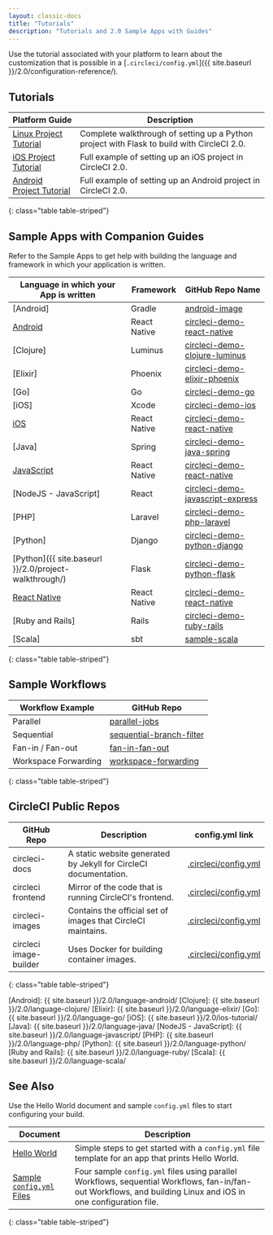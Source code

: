 ```yaml
---
layout: classic-docs
title: "Tutorials"
description: "Tutorials and 2.0 Sample Apps with Guides"
---
```


Use the tutorial associated with your platform to learn about the customization that is possible in a [`.circleci/config.yml`]({{ site.baseurl }}/2.0/configuration-reference/).

## Tutorials 

Platform Guide | Description
----|----------
<a href="{{ site.baseurl }}/2.0/project-walkthrough/">Linux Project Tutorial</a> | Complete walkthrough of setting up a Python project with Flask to build with CircleCI 2.0.
<a href="{{ site.baseurl }}/2.0/ios-tutorial/">iOS Project Tutorial</a> | Full example of setting up an iOS project in CircleCI 2.0.
<a href="{{ site.baseurl }}/2.0/language-android/">Android Project Tutorial</a> | Full example of setting up an Android project in CircleCI 2.0.
{: class="table table-striped"}

## Sample Apps with Companion Guides

Refer to the Sample Apps to get help with building the language and framework in which your application is written.

Language in which your App is written | Framework | GitHub Repo Name
 ---------|-----------|-----------------
 [Android] | Gradle | [android-image](https://github.com/circleci/circleci-images/tree/master/android)
 [Android](https://github.com/CircleCI-Public/circleci-demo-react-native/blob/master/README.md) | React Native | [circleci-demo-react-native]
 [Clojure] | Luminus | [circleci-demo-clojure-luminus]
 [Elixir] | Phoenix | [circleci-demo-elixir-phoenix]
 [Go] | Go | [circleci-demo-go]
 [iOS] | Xcode | [circleci-demo-ios]
 [iOS](https://github.com/CircleCI-Public/circleci-demo-react-native/blob/master/README.md) | React Native | [circleci-demo-react-native]
 [Java] | Spring | [circleci-demo-java-spring]
 [JavaScript](https://github.com/CircleCI-Public/circleci-demo-react-native/blob/master/README.md) | React Native | [circleci-demo-react-native]
 [NodeJS - JavaScript] | React | [circleci-demo-javascript-express]
 [PHP] | Laravel | [circleci-demo-php-laravel]
 [Python] | Django | [circleci-demo-python-django]
 [Python]({{ site.baseurl }}/2.0/project-walkthrough/) | Flask | [circleci-demo-python-flask]
 [React Native](https://github.com/CircleCI-Public/circleci-demo-react-native/blob/master/README.md) | React Native | [circleci-demo-react-native]
 [Ruby and Rails] | Rails | [circleci-demo-ruby-rails]
 [Scala] | sbt | [sample-scala]
{: class="table table-striped"}

## Sample Workflows

Workflow Example | GitHub Repo
------|-----------
Parallel | [parallel-jobs](https://github.com/CircleCI-Public/circleci-demo-workflows/blob/parallel-jobs/.circleci/config.yml)
Sequential | [sequential-branch-filter](https://github.com/CircleCI-Public/circleci-demo-workflows/blob/sequential-branch-filter/.circleci/config.yml)
Fan-in / Fan-out | [fan-in-fan-out](https://github.com/CircleCI-Public/circleci-demo-workflows/blob/fan-in-fan-out/.circleci/config.yml)
Workspace Forwarding | [workspace-forwarding](https://github.com/CircleCI-Public/circleci-demo-workflows/blob/workspace-forwarding/.circleci/config.yml)
{: class="table table-striped"}

## CircleCI Public Repos

GitHub Repo | Description | config.yml link
------|-----------|------------
circleci-docs | A static website generated by Jekyll for CircleCI documentation. | [.circleci/config.yml](https://github.com/circleci/circleci-docs/blob/master/.circleci/config.yml)
circleci frontend | Mirror of the code that is running CircleCI's frontend. | [.circleci/config.yml](https://github.com/circleci/frontend/blob/master/.circleci/config.yml)
circleci-images | Contains the official set of images that CircleCI maintains. | [.circleci/config.yml](https://github.com/circleci/circleci-images/blob/master/.circleci/config.yml)
circleci image-builder | Uses Docker for building container images. | [.circleci/config.yml](https://github.com/circleci/image-builder/blob/master/.circleci/config.yml)
{: class="table table-striped"}

[Android]: {{ site.baseurl }}/2.0/language-android/
[Clojure]: {{ site.baseurl }}/2.0/language-clojure/
[Elixir]: {{ site.baseurl }}/2.0/language-elixir/
[Go]: {{ site.baseurl }}/2.0/language-go/
[iOS]: {{ site.baseurl }}/2.0/ios-tutorial/
[Java]: {{ site.baseurl }}/2.0/language-java/
[NodeJS - JavaScript]: {{ site.baseurl }}/2.0/language-javascript/
[PHP]: {{ site.baseurl }}/2.0/language-php/
[Python]: {{ site.baseurl }}/2.0/language-python/
[Ruby and Rails]: {{ site.baseurl }}/2.0/language-ruby/
[Scala]: {{ site.baseurl }}/2.0/language-scala/

[circleci-demo-clojure-luminus]: https://github.com/CircleCI-Public/circleci-demo-clojure-luminus
[circleci-demo-elixir-phoenix]: https://github.com/CircleCI-Public/circleci-demo-elixir-phoenix
[circleci-demo-go]: https://github.com/CircleCI-Public/circleci-demo-go
[circleci-demo-java-spring]: https://github.com/CircleCI-Public/circleci-demo-java-spring
[circleci-demo-javascript-express]: https://github.com/CircleCI-Public/circleci-demo-javascript-express
[circleci-demo-ios]: https://github.com/CircleCI-Public/circleci-demo-ios
[circleci-demo-php-laravel]: https://github.com/CircleCI-Public/circleci-demo-php-laravel
[circleci-demo-python-django]: https://github.com/CircleCI-Public/circleci-demo-python-django
[circleci-demo-python-flask]: https://github.com/CircleCI-Public/circleci-demo-python-flask
[circleci-demo-react-native]: https://github.com/CircleCI-Public/circleci-demo-react-native
[circleci-demo-ruby-rails]: https://github.com/CircleCI-Public/circleci-demo-ruby-rails
[sample-scala]: https://github.com/ariv3ra/samplescala


## See Also

Use the Hello World document and sample `config.yml` files to start configuring your build.

Document | Description
----|----------
<a href="{{ site.baseurl }}/2.0/hello-world/">Hello World</a> | Simple steps to get started with a `config.yml` file template for an app that prints Hello World.
<a href="{{ site.baseurl }}/2.0/sample-config/">Sample `config.yml` Files</a> | Four sample `config.yml` files using parallel Workflows, sequential Workflows, fan-in/fan-out Workflows, and building Linux and iOS in one configuration file.
{: class="table table-striped"}
